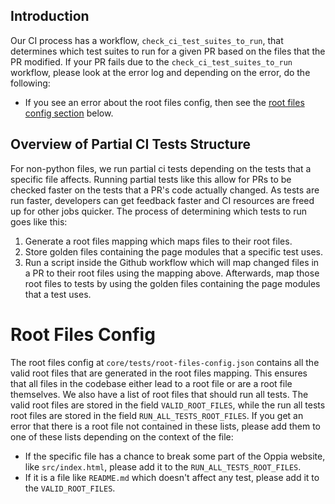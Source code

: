 ## Introduction

Our CI process has a workflow, `check_ci_test_suites_to_run`, that determines which test suites to run for a given PR based on the files that the PR modified.
If your PR fails due to the `check_ci_test_suites_to_run` workflow, please look at the error log and depending on the error, do the following:

* If you see an error about the root files config, then see the [root files config section](#root-files-config) below.

## Overview of Partial CI Tests Structure

For non-python files, we run partial ci tests depending on the tests that a specific file affects. Running partial tests like this allow for PRs to be checked faster on the tests that a PR's code actually changed. As tests are run faster, developers can get feedback faster and CI resources are freed up for other jobs quicker. The process of determining which tests to run goes like this:

1. Generate a root files mapping which maps files to their root files.
2. Store golden files containing the page modules that a specific test uses.
3. Run a script inside the Github workflow which will map changed files in a PR to their root files using the mapping above. Afterwards, map those root files to tests by using the golden files containing the page modules that a test uses.

# Root Files Config

The root files config at `core/tests/root-files-config.json` contains all the valid root files that are generated in the root files mapping. This ensures that all files in the codebase either lead to a root file or are a root file themselves. We also have a list of root files that should run all tests. The valid root files are stored in the field `VALID_ROOT_FILES`, while the run all tests root files are stored in the field `RUN_ALL_TESTS_ROOT_FILES`.
If you get an error that there is a root file not contained in these lists, please add them to one of these lists depending on the context of the file:

* If the specific file has a chance to break some part of the Oppia website, like `src/index.html`, please add it to the `RUN_ALL_TESTS_ROOT_FILES`.
* If it is a file like `README.md` which doesn't affect any test, please add it to the `VALID_ROOT_FILES`.